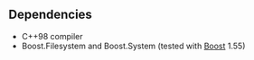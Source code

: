 ## Dependencies

- C++98 compiler
- Boost.Filesystem and Boost.System (tested with
  [Boost](http://www.boost.org) 1.55)

